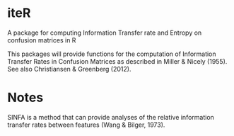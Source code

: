 # iteR
A package for computing Information Transfer rate and Entropy on confusion matrices in R

This packages will provide functions for the computation of Information Transfer
Rates in Confusion Matrices as described in Miller & Nicely (1955). See also
Christiansen & Greenberg (2012).


# Notes

SINFA is a method that can provide analyses of the relative information transfer rates between features (Wang & Bilger, 1973).
